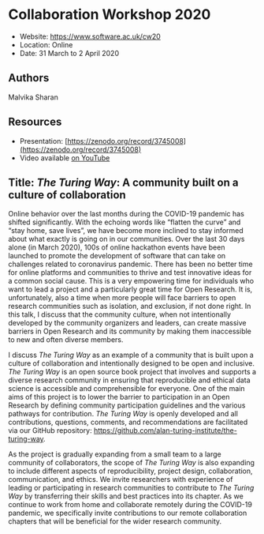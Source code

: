 # Collaboration Workshop 2020

- Website: https://www.software.ac.uk/cw20
- Location: Online
- Date: 31 March to 2 April 2020

## Authors

Malvika Sharan

## Resources

- Presentation: [https://zenodo.org/record/3745008](https://zenodo.org/record/3745008)
- Video available [on YouTube](https://www.youtube.com/watch?v=OEkPmZOG7EA)

## Title: _The Turing Way_: A community built on a culture of collaboration

Online behavior over the last months during the COVID-19 pandemic has shifted significantly. 
With the echoing words like “flatten the curve” and “stay home, save lives”, we have become more inclined to stay informed about what exactly is going on in our communities. 
Over the last 30 days alone (in March 2020), 100s of online hackathon events have been launched to promote the development of software that can take on challenges related to coronavirus pandemic. 
There has been no better time for online platforms and communities to thrive and test innovative ideas for a common social cause. 
This is a very empowering time for individuals who want to lead a project and a particularly great time for Open Research. 
It is, unfortunately, also a time when more people will face barriers to open research communities such as isolation, and exclusion, if not done right. 
In this talk, I discuss that the community culture, when not intentionally developed by the community organizers and leaders, can create massive barriers in Open Research and its community by making them inaccessible to new and often diverse members. 

I discuss _The Turing Way_ as an example of a community that is built upon a culture of collaboration and intentionally designed to be open and inclusive. 
_The Turing Way_ is an open source book project that involves and supports a diverse research community in ensuring that reproducible and ethical data science is accessible and comprehensible for everyone. 
One of the main aims of this project is to lower the barrier to participation in an Open Research by defining community participation guidelines and the various pathways for contribution. 
_The Turing Way_ is openly developed and all contributions, questions, comments, and recommendations are facilitated via our GitHub repository: https://github.com/alan-turing-institute/the-turing-way.

As the project is gradually expanding from a small team to a large community of collaborators, the scope of _The Turing Way_ is also expanding to include different aspects of reproducibility, project design, collaboration, communication, and ethics. 
We invite researchers with experience of leading or participating in research communities to contribute to _The Turing Way_ by transferring their skills and best practices into its chapter. 
As we continue to work from home and collaborate remotely during the COVID-19 pandemic, we specifically invite contributions to our remote collaboration chapters that will be beneficial for the wider research community.


